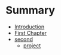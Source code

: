# Summary

* [Introduction](README.md)
* [First Chapter](chapter1.md)
* [second](second.md)
   * [project](projectmd.md)


